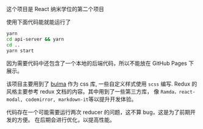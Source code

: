 这个项目是 React 纳米学位的第二个项目

使用下面代码能就能运行了
```bash
yarn
cd api-server && yarn
cd ..
yarn start
```

因为需要代码中还包含了一个本地的后端代码，所以不能放在 GitHub Pages 下展示。

该项目主要用到了 [bulma](https://bulma.io/) 作为 css 库, 一些自定义样式使用 `scss` 编写.
Redux 的风格主要参考 redux 文档的内容。其中用到了一些第三方库，
像 `Ramda，react-modal, codemirror, markdown-it`等以提升开发体验。

代码存在一个可能需要运行两次 reducer 的问题，这不算 bug，这是为了前期开发的方便。
在后期会进行优化，以提高性能。
